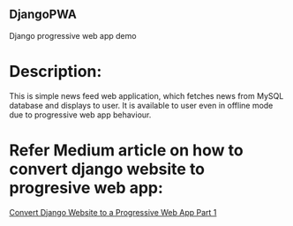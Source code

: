 ## DjangoPWA
Django progressive web app demo

# Description:
This is simple news feed web application, which fetches news from MySQL database and displays to user.
It is available to user even in offline mode due to progressive web app behaviour.

# Refer Medium article on how to convert django website to progresive web app:
[Convert Django Website to a Progressive Web App Part 1](https://medium.com/beginners-guide-to-mobile-web-development/convert-django-website-to-a-progressive-web-app-3536bc4f2862)
